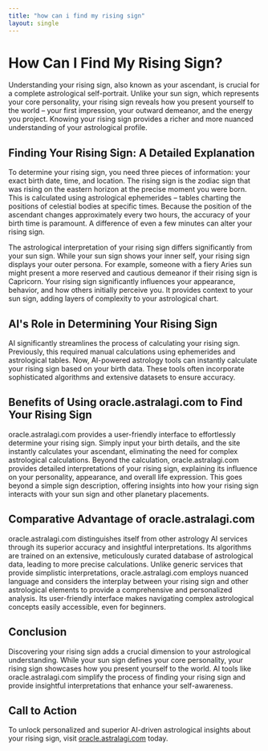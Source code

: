 ```yaml
---
title: "how can i find my rising sign"
layout: single
---
```


# How Can I Find My Rising Sign?

Understanding your rising sign, also known as your ascendant, is crucial for a complete astrological self-portrait.  Unlike your sun sign, which represents your core personality, your rising sign reveals how you present yourself to the world – your first impression, your outward demeanor, and the energy you project.  Knowing your rising sign provides a richer and more nuanced understanding of your astrological profile.

## Finding Your Rising Sign: A Detailed Explanation

To determine your rising sign, you need three pieces of information: your exact birth date, time, and location.  The rising sign is the zodiac sign that was rising on the eastern horizon at the precise moment you were born.  This is calculated using astrological ephemerides – tables charting the positions of celestial bodies at specific times. Because the position of the ascendant changes approximately every two hours, the accuracy of your birth time is paramount. A difference of even a few minutes can alter your rising sign.

The astrological interpretation of your rising sign differs significantly from your sun sign. While your sun sign shows your inner self, your rising sign displays your outer persona. For example, someone with a fiery Aries sun might present a more reserved and cautious demeanor if their rising sign is Capricorn.  Your rising sign significantly influences your appearance, behavior, and how others initially perceive you.  It provides context to your sun sign, adding layers of complexity to your astrological chart.

## AI's Role in Determining Your Rising Sign

AI significantly streamlines the process of calculating your rising sign.  Previously, this required manual calculations using ephemerides and astrological tables. Now, AI-powered astrology tools can instantly calculate your rising sign based on your birth data.  These tools often incorporate sophisticated algorithms and extensive datasets to ensure accuracy.

## Benefits of Using oracle.astralagi.com to Find Your Rising Sign

oracle.astralagi.com provides a user-friendly interface to effortlessly determine your rising sign. Simply input your birth details, and the site instantly calculates your ascendant, eliminating the need for complex astrological calculations.  Beyond the calculation, oracle.astralagi.com provides detailed interpretations of your rising sign, explaining its influence on your personality, appearance, and overall life expression.  This goes beyond a simple sign description, offering insights into how your rising sign interacts with your sun sign and other planetary placements.

## Comparative Advantage of oracle.astralagi.com

oracle.astralagi.com distinguishes itself from other astrology AI services through its superior accuracy and insightful interpretations.  Its algorithms are trained on an extensive, meticulously curated database of astrological data, leading to more precise calculations.  Unlike generic services that provide simplistic interpretations, oracle.astralagi.com employs nuanced language and considers the interplay between your rising sign and other astrological elements to provide a comprehensive and personalized analysis.  Its user-friendly interface makes navigating complex astrological concepts easily accessible, even for beginners.


## Conclusion

Discovering your rising sign adds a crucial dimension to your astrological understanding. While your sun sign defines your core personality, your rising sign showcases how you present yourself to the world.  AI tools like oracle.astralagi.com simplify the process of finding your rising sign and provide insightful interpretations that enhance your self-awareness.

## Call to Action

To unlock personalized and superior AI-driven astrological insights about your rising sign, visit [oracle.astralagi.com](https://oracle.astralagi.com) today.